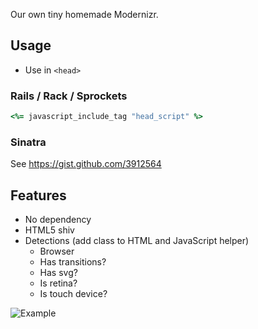 Our own tiny homemade Modernizr.

## Usage
- Use in `<head>`

### Rails / Rack / Sprockets
```rb
<%= javascript_include_tag "head_script" %>
```

### Sinatra
See https://gist.github.com/3912564

## Features
- No dependency
- HTML5 shiv
- Detections (add class to HTML and JavaScript helper)
  - Browser
  - Has transitions?
  - Has svg?
  - Is retina?
  - Is touch device?

![Example](https://raw.github.com/heliom/head-script/master/etc/images/example.png)

